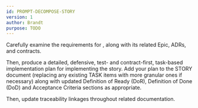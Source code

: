 ```yaml
---
id: PROMPT-DECOMPOSE-STORY
version: 1
author: Brandt
purpose: TODO
---
```


Carefully examine the requirements for <!-- STORY_FILE -->, along with its related Epic, ADRs, and contracts. 

Then, produce a detailed, defensive, test- and contract-first, task-based implementation plan for implementing the story. Add your plan to the STORY document (replacing any existing TASK items with more granular ones if necessary) along with updated Definition of Ready (DoR), Definition of Done (DoD) and Acceptance Criteria sections as appropriate.

Then, update traceability linkages throughout related documentation.